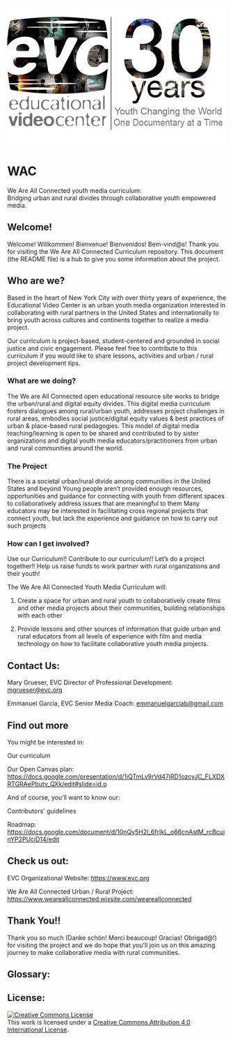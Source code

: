 ![alt text](https://raw.githubusercontent.com/EducationalVideoCenter/WAC/master/EVClogo1.gif)
# WAC
We Are All Connected youth media curriculum:  
Bridging urban and rural divides through collaborative youth empowered media.   
## Welcome!
Welcome! Willkommen! Bienvenue! Bienvenidos! Bem-vind@s!
Thank you for visiting the We Are All Connected Curriculum repository.
This document (the README file) is a hub to give you some information about the project. 
## Who are we?
Based in the heart of New York City with over thirty years of experience, the Educational Video Center is an urban youth media organization interested in collaborating with rural partners in the United States and internationally to bring youth across cultures and continents together to realize a media project.

Our curriculum is project-based, student-centered and grounded in social justice and civic engagement.  Please feel free to contribute to this curriculum if you would like to share lessons, activities and urban / rural project development tips.
 
### What are we doing?
The We are All Connected open educational resource site works to bridge the urban/rural and digital equity divides. This digital media curriculum fosters dialogues among rural/urban youth, addresses project challenges in rural areas, embodies social justice/digital equity values & best practices of urban & place-based rural pedagogies. This model of digital media teaching/learning is open to be shared and contributed to by sister organizations and digital youth media educators/practitioners from urban and rural communities around the world.
 
### The Project
There is a societal urban/rural divide among communities in the United States and beyond
Young people aren’t provided enough resources, opportunities and guidance for connecting with youth from different spaces to collaboratively address issues that are meaningful to them 
Many educators may be interested in facilitating cross regional projects that connect youth, but lack the experience and guidance on how to carry out such projects  

### How can I get involved?
Use our Curriculum!!
Contribute to our curriculum!!
Let’s do a project together!!
Help us raise funds to work partner with rural organizations and their youth!
 
The We Are All Connected Youth Media Curriculum will:

1.  Create a space for urban and rural youth to collaboratively create films and other media projects about their communities, building relationships with each other 

2.  Provide lessons and other sources of information that guide urban and rural educators from all levels of experience with film and media technology on how to facilitate collaborative youth media projects.     

## Contact Us:
Mary Grueser, EVC Director of Professional Development:  mgrueser@evc.org

Emmanuel Garcia, EVC Senior Media Coach: emmanuelgarciab@gmail.com

## Find out more
You might be interested in:

Our curriculum

Our Open Canvas plan:  https://docs.google.com/presentation/d/1iQTmLv9rVd47jRD1ozcyJC_FLXDXRTGRAePbutv_QXk/edit#slide=id.p


And of course, you'll want to know our:

Contributors' guidelines

Roadmap: https://docs.google.com/document/d/10nQy5H2l_6frIkL_o66cnAstM_rcBcuinYP2PUcjD14/edit

## Check us out:
EVC Organizational Website:  https://www.evc.org

We Are All Connected Urban / Rural Project:  https://www.weareallconnected.wixsite.com/weareallconnected

## Thank You!!
Thank you so much (Danke schön! Merci beaucoup! Gracias! Obrigad@!) for visiting the project and we do hope that you'll join us on this amazing journey to make collaborative media with rural communities.


## Glossary:

## License:

<a rel="license" href="http://creativecommons.org/licenses/by/4.0/"><img alt="Creative Commons License" style="border-width:0" src="https://i.creativecommons.org/l/by/4.0/88x31.png" /></a><br />This work is licensed under a <a rel="license" href="http://creativecommons.org/licenses/by/4.0/">Creative Commons Attribution 4.0 International License</a>.

